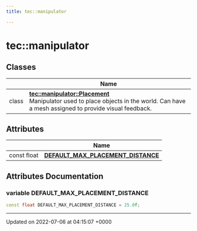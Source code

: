 ```yaml
---
title: tec::manipulator

---
```


# tec::manipulator



## Classes

|                | Name           |
| -------------- | -------------- |
| class | **[tec::manipulator::Placement](/engine/Classes/classtec_1_1manipulator_1_1_placement/)** <br>Manipulator used to place objects in the world. Can have a mesh assigned to provide visual feedback.  |

## Attributes

|                | Name           |
| -------------- | -------------- |
| const float | **[DEFAULT_MAX_PLACEMENT_DISTANCE](/engine/Namespaces/namespacetec_1_1manipulator/#variable-default-max-placement-distance)**  |



## Attributes Documentation

### variable DEFAULT_MAX_PLACEMENT_DISTANCE

```cpp
const float DEFAULT_MAX_PLACEMENT_DISTANCE = 25.0f;
```





-------------------------------

Updated on 2022-07-06 at 04:15:07 +0000